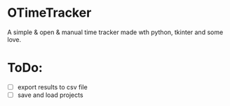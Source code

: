 # OTimeTracker

A simple &amp; open &amp; manual time tracker made wth python, tkinter and some love.

# ToDo:
- [ ] export results to csv file
- [ ] save and load projects
